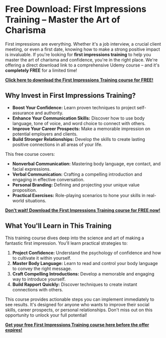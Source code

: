 # Free Download: First Impressions Training – Master the Art of Charisma

First impressions are everything. Whether it's a job interview, a crucial client meeting, or even a first date, knowing how to make a strong positive impact is invaluable. If you're looking for **first impressions training** to help you master the art of charisma and confidence, you're in the right place. We're offering a direct download link to a comprehensive Udemy course – and it's **completely FREE** for a limited time!

[**Click here to download the First Impressions Training course for FREE!**](https://udemywork.com/first-impressions-training)

## Why Invest in First Impressions Training?

*   **Boost Your Confidence:** Learn proven techniques to project self-assurance and authority.
*   **Enhance Your Communication Skills:** Discover how to use body language, tone of voice, and word choice to connect with others.
*   **Improve Your Career Prospects:** Make a memorable impression on potential employers and clients.
*   **Build Stronger Relationships:** Develop the skills to create lasting positive connections in all areas of your life.

This free course covers:

*   **Nonverbal Communication:** Mastering body language, eye contact, and facial expressions.
*   **Verbal Communication:** Crafting a compelling introduction and engaging in effective conversation.
*   **Personal Branding:** Defining and projecting your unique value proposition.
*   **Practical Exercises:** Role-playing scenarios to hone your skills in real-world situations.

[**Don't wait! Download the First Impressions Training course for FREE now!**](https://udemywork.com/first-impressions-training)

## What You'll Learn in This Training

This training course dives deep into the science and art of making a fantastic first impression. You'll learn practical strategies to:

1.  **Project Confidence:** Understand the psychology of confidence and how to cultivate it within yourself.
2.  **Master Body Language:** Learn to read and control your body language to convey the right message.
3.  **Craft Compelling Introductions:** Develop a memorable and engaging way to introduce yourself.
4.  **Build Rapport Quickly:** Discover techniques to create instant connections with others.

This course provides actionable steps you can implement immediately to see results. It's designed for anyone who wants to improve their social skills, career prospects, or personal relationships. Don't miss out on this opportunity to unlock your full potential!

[**Get your free First Impressions Training course here before the offer expires!**](https://udemywork.com/first-impressions-training)
